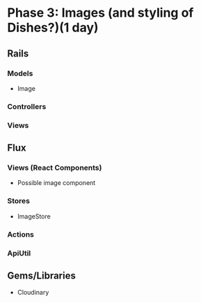 # Phase 3: Images (and styling of Dishes?)(1 day)
## Rails
### Models
* Image

### Controllers


### Views

## Flux
### Views (React Components)
* Possible image component


### Stores
* ImageStore

### Actions


### ApiUtil


## Gems/Libraries
* Cloudinary
